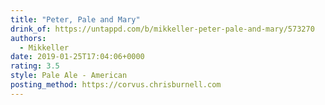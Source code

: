 ```yaml
---
title: "Peter, Pale and Mary"
drink_of: https://untappd.com/b/mikkeller-peter-pale-and-mary/573270
authors:
  - Mikkeller
date: 2019-01-25T17:04:06+0000
rating: 3.5
style: Pale Ale - American
posting_method: https://corvus.chrisburnell.com
---
```

